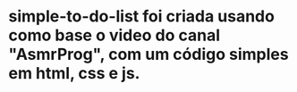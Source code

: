 # simple-to-do-list foi criada usando como base o video do canal "AsmrProg", com um código simples em html, css e js.

